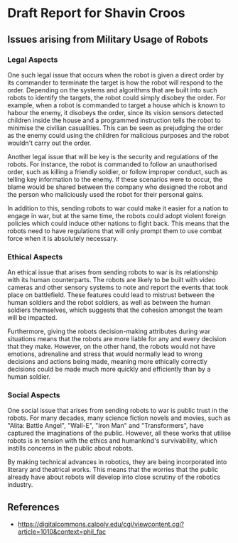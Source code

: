 # Draft Report for Shavin Croos
## Issues arising from Military Usage of Robots

### Legal Aspects
One such legal issue that occurs when the robot is given a direct order by its commander to terminate the target is how the robot will respond to the order. Depending on the systems and algorithms that are built into such robots to identify the targets, the robot could simply disobey the order. For example, when a robot is commanded to target a house which is known to habour the enemy, it disobeys the order, since its vision sensors detected children inside the house and a programmed instruction tells the robot to minimise the civilian casualities. This can be seen as prejudging the order as the enemy could using the children for malicious purposes and the robot wouldn't carry out the order.

Another legal issue that will be key is the security and regulations of the robots. For instance, the robot is commanded to follow an unauthorised order, such as killing a friendly soldier, or follow improper conduct, such as telling key information to the enemy. If these scenarios were to occur, the blame would be shared between the company who designed the robot and the person who maliciously used the robot for their personal gains.

In addition to this, sending robots to war could make it easier for a nation to engage in war, but at the same time, the robots could adopt violent foreign policies which could induce other nations to fight back. This means that the robots need to have regulations that will only prompt them to use combat force when it is absolutely necessary.

### Ethical Aspects
An ethical issue that arises from sending robots to war is its relationship with its human counterparts. The robots are likely to be built with video cameras and other sensory systems to note and report the events that took place on battlefield. These features could lead to mistrust between the human soldiers and the robot soldiers, as well as between the human soldiers themselves, which suggests that the cohesion amongst the team will be impacted.

Furthermore, giving the robots decision-making attributes during war situations means that the robots are more liable for any and every decision that they make. However, on the other hand, the robots would not have emotions, adrenaline and stress that would normally lead to wrong decisions and actions being made, meaning more ethically correctly decisions could be made much more quickly and efficiently than by a human soldier.

### Social Aspects
One social issue that arises from sending robots to war is public trust in the robots. For many decades, many science fiction novels and movies, such as "Alita: Battle Angel", "Wall-E", "Iron Man" and "Transformers", have captured the imaginations of the public. However, all these works that utilise robots is in tension with the ethics and humankind's survivability, which instills concerns in the public about robots.

By making technical advances in robotics, they are being incorporated into literary and theatrical works. This means that the worries that the public already have about robots will develop into close scrutiny of the robotics industry.

## References
- https://digitalcommons.calpoly.edu/cgi/viewcontent.cgi?article=1010&context=phil_fac
